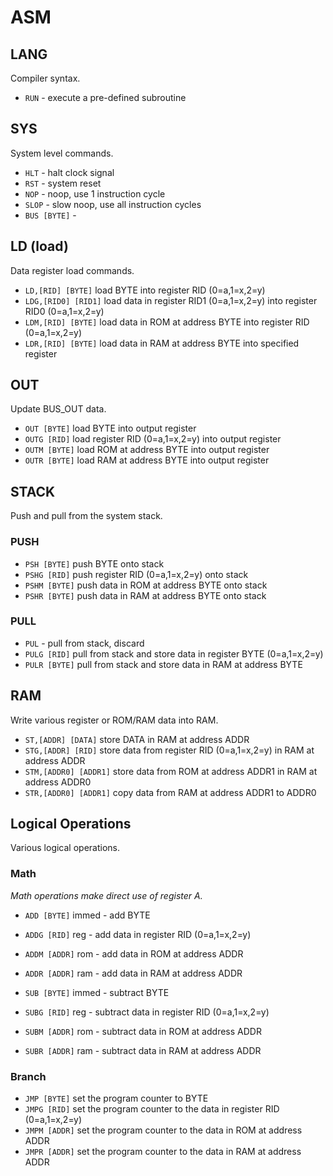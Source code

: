 # ASM

## LANG
Compiler syntax.
* `RUN` - execute a pre-defined subroutine

## SYS
System level commands.
* `HLT` - halt clock signal
* `RST` - system reset
* `NOP` - noop, use 1 instruction cycle
* `SLOP` - slow noop, use all instruction cycles
* `BUS [BYTE]` -

## LD (load)
Data register load commands.
* `LD,[RID] [BYTE]` load BYTE into register RID (0=a,1=x,2=y)
* `LDG,[RID0] [RID1]` load data in register RID1 (0=a,1=x,2=y) into register RID0 (0=a,1=x,2=y)
* `LDM,[RID] [BYTE]` load data in ROM at address BYTE into register RID (0=a,1=x,2=y)
* `LDR,[RID] [BYTE]` load data in RAM at address BYTE into specified register

## OUT
Update BUS_OUT data.
* `OUT [BYTE]` load BYTE into output register
* `OUTG [RID]` load register RID (0=a,1=x,2=y) into output register
* `OUTM [BYTE]` load ROM at address BYTE into output register
* `OUTR [BYTE]` load RAM at address BYTE into output register

## STACK
Push and pull from the system stack.

### PUSH
* `PSH [BYTE]` push BYTE onto stack
* `PSHG [RID]` push register RID (0=a,1=x,2=y) onto stack
* `PSHM [BYTE]` push data in ROM at address BYTE onto stack
* `PSHR [BYTE]` push data in RAM at address BYTE onto stack

### PULL
* `PUL` - pull from stack, discard
* `PULG [RID]` pull from stack and store data in register BYTE (0=a,1=x,2=y)
* `PULR [BYTE]` pull from stack and store data in RAM at address BYTE

## RAM
Write various register or ROM/RAM data into RAM.
* `ST,[ADDR] [DATA]` store DATA in RAM at address ADDR
* `STG,[ADDR] [RID]` store data from register RID (0=a,1=x,2=y) in RAM at address ADDR
* `STM,[ADDR0] [ADDR1]` store data from ROM at address ADDR1 in RAM at address ADDR0
* `STR,[ADDR0] [ADDR1]` copy data from RAM at address ADDR1 to ADDR0

## Logical Operations
Various logical operations.

### Math
_Math operations make direct use of register A._

* `ADD [BYTE]` immed - add BYTE
* `ADDG [RID]` reg - add data in register RID (0=a,1=x,2=y)
* `ADDM [ADDR]` rom - add data in ROM at address ADDR
* `ADDR [ADDR]` ram - add data in RAM at address ADDR

* `SUB [BYTE]` immed - subtract BYTE
* `SUBG [RID]` reg - subtract data in register RID (0=a,1=x,2=y)
* `SUBM [ADDR]` rom - subtract data in ROM at address ADDR
* `SUBR [ADDR]` ram - subtract data in RAM at address ADDR

### Branch
* `JMP [BYTE]` set the program counter to BYTE
* `JMPG [RID]` set the program counter to the data in register RID (0=a,1=x,2=y)
* `JMPM [ADDR]` set the program counter to the data in ROM at address ADDR
* `JMPR [ADDR]` set the program counter to the data in RAM at address ADDR
